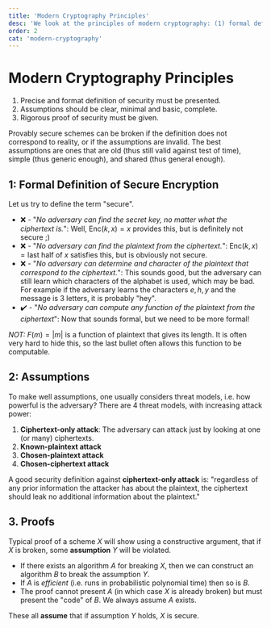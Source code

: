 ```yaml
---
title: 'Modern Cryptography Principles'
desc: 'We look at the principles of modern cryptography: (1) formal definitions, (2) assumptions and (3) proofs.'
order: 2
cat: 'modern-cryptography'
---
```


# Modern Cryptography Principles

1. Precise and format definition of security must be presented.
2. Assumptions should be clear, minimal and basic, complete.
3. Rigorous proof of security must be given.

Provably secure schemes can be broken if the definition does not correspond to reality, or if the assumptions are invalid. The best assumptions are ones that are old (thus still valid against test of time), simple (thus generic enough), and shared (thus general enough).

## 1: Formal Definition of Secure Encryption

Let us try to define the term "secure".

- ❌ - "_No adversary can find the secret key, no matter what the ciphertext is._": Well, $\text{Enc}(k, x) = x$ provides this, but is definitely not secure ;)
- ❌ - "_No adversary can find the plaintext from the ciphertext._": $\text{Enc}(k, x) = \text{last half of } x$ satisfies this, but is obviously not secure.
- ❌ - "_No adversary can determine and character of the plaintext that correspond to the ciphertext._": This sounds good, but the adversary can still learn which characters of the alphabet is used, which may be bad. For example if the adversary learns the characters $e, h, y$ and the message is 3 letters, it is probably "hey".
- ✔️ - "_No adversary can compute any function of the plaintext from the ciphertext_": Now that sounds formal, but we need to be more formal!

_NOT:_ $F(m)=|m|$ is a function of plaintext that gives its length. It is often very hard to hide this, so the last bullet often allows this function to be computable.

## 2: Assumptions

To make well assumptions, one usually considers threat models, i.e. how powerful is the adversary? There are 4 threat models, with increasing attack power:

1. **Ciphertext-only attack**: The adversary can attack just by looking at one (or many) ciphertexts.
2. **Known-plaintext attack**
3. **Chosen-plaintext attack**
4. **Chosen-ciphertext attack**

A good security definition against **ciphertext-only attack** is: "regardless of any prior information the attacker has about the plaintext, the ciphertext should leak no additional information about the plaintext."

## 3. Proofs

Typical proof of a scheme $X$ will show using a constructive argument, that if $X$ is broken, some **assumption** $Y$ will be violated.

- If there exists an algorithm $A$ for breaking $X$, then we can construct an algorithm $B$ to break the assumption $Y$.
- If $A$ is _efficient_ (i.e. runs in probabilistic polynomial time) then so is $B$.
- The proof cannot present $A$ (in which case $X$ is already broken) but must present the "code" of $B$. We always assume $A$ exists.

These all **assume** that if assumption $Y$ holds, $X$ is secure.
